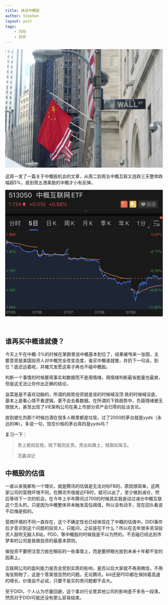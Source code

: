```yaml
---
title: 再谈中概股
author: Stephen
layout: post
tags:
    - 风险
    - 投资
---
```


<img src="/assets/imgs/2021710.jpg" alt="china wall st" class="headimg" id="headimg" />

这周一发了一篇关于中概股机会的文章，从周二到周五中概互联又连跌三天整体跌幅超5%，直到周五港美股的中概才小有反弹。

<!--more-->

<img src="/assets/imgs/20217101.jpeg" alt="china concept stock" /> 



​

## 谁再买中概谁就傻？
今天上午在中概-3%的时候在某群里说中概基本到位了，结果被甩来一张图，主要意思是美国投资人对中概完全改变态度，谁买中概谁就傻，并扔下一句话，到位？底还远着呢，并赌咒发愿这辈子再也不碰中概股。

判断一个事情的时候要用事实和数据而不是用情绪，用情绪判断最省能量也最爽，但是这无法让你作出正确的结论。

韭菜是是不喜欢动脑的，所谓的趋势投资就是涨的时候喊没顶 跌的时候喊没底，基本上是看心情不看逻辑，更不会去看数据。在所谓的下跌趋势中，负面情绪被无限放大，甚至出现了VIE架构公司在美上市部分资产会归零的扯淡言论。

放到塑化剂那个时候白酒在很多人眼里都是垃圾，过了2000的茅台就是yyds（永远的神）。多说一句，现在价格的茅台真的是yyds吗？

复习一下：

> 贵上极则反贱，贱下极则反贵。贵出如粪土，贱取如珠玉。
>
> 范蠡讲记

## 中概股的估值
一直以来我都有一个理论，就是腾讯的估值是无法对标FB的，原因很简单，这两家公司的营商环境不同，在腾讯市值接近FB时，就可以出了，至少做到减仓，然后等待下一次的机会。在今年上半年腾讯过700的时候其实我是动过减仓中概互联这个念头的，只是因为中概整体并未触发高估阈值，所以没有动手，现在回头看说不后悔是假的。

营商环境的不同一直存在，这个不确定性也已经体现在了中概的估值中。DIDI事件后才意识到这个问题的投资人，只能问，之前是在干什么？所以在去年很多资深投资人鼓吹无脑入B站，PDD，等中概股的时候我是不以为然的。不去碰已经达到市梦率的公司是我做投资的最基本原则。

做投资不要把注意力放在眼前的一些事情上，而是要把眼光放到未来十年都不变的因素上。

互联网公司的盈利能力是否会受到实质的影响，是否以后大家就不再用微信，不用淘宝购物了，这是个答案很显然的问题。无论腾讯，bili还是PDD都在保持着高速的增长，价值自不必说，只要不是买的贵问题都不会大。

至于DIDI，个人认为尽量回避，这个事对行业里其他公司的影响差不多告一段落，然而对于DIDI可能还没有那么容易结束。